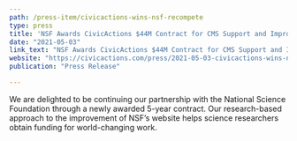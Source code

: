 ```yaml
---
path: /press-item/civicactions-wins-nsf-recompete
type: press
title: 'NSF Awards CivicActions $44M Contract for CMS Support and Improvement of Federal Science Research Website'
date: "2021-05-03"
link_text: "NSF Awards CivicActions $44M Contract for CMS Support and Improvement of Federal Science Research Website"
website: "https://civicactions.com/press/2021-05-03-civicactions-wins-nsf-recompete"
publication: "Press Release"

---
```


We are delighted to be continuing our partnership with the National Science Foundation through a newly awarded 5-year contract. Our research-based approach to the improvement of NSF’s website helps science researchers obtain funding for world-changing work.
